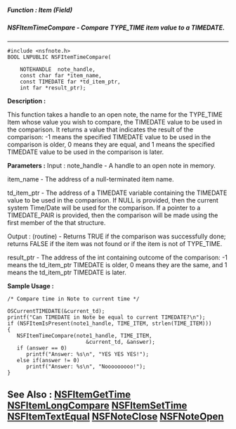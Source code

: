##### Function : Item (Field)
##### NSFItemTimeCompare - Compare TYPE_TIME item value to a TIMEDATE.
---
```
#include <nsfnote.h>
BOOL LNPUBLIC NSFItemTimeCompare(

	NOTEHANDLE  note_handle,
	const char far *item_name,
	const TIMEDATE far *td_item_ptr,
	int far *result_ptr);
```
**Description :**

This function takes a handle to an open note, the name for the TYPE_TIME Item 
whose value you wish to compare,  the TIMEDATE value to be used in the 
comparison.  It returns a value that indicates the result of the comparison: -1 
means the specified TIMEDATE value to be used in the comparison is older,  0 
means they are equal, and 1 means the specified TIMEDATE value to be used in 
the comparison is later.

**Parameters :**
Input :
note_handle  -  A handle to an open note in memory.

item_name  -  The address of a null-terminated item name.

td_item_ptr  -  The address of a TIMEDATE variable containing the TIMEDATE value to be used in the comparison.  If NULL is provided, then the current system Time/Date will be used for the comparison.  If a pointer to a TIMEDATE_PAIR is provided, then the comparison will be made using the first member of the that structure.

Output :
(routine)  -  Returns TRUE if the comparison was successfully done; returns FALSE if the item was not found or if the item is not of TYPE_TIME.


result_ptr  -  The address of the int containing outcome of the comparison: -1 means the td_item_ptr TIMEDATE is older, 0 means they are the same, and 1 means the td_item_ptr TIMEDATE is later.


**Sample Usage :**
```
/* Compare time in Note to current time */

OSCurrentTIMEDATE(&current_td);
printf("Can TIMEDATE in Note be equal to current TIMEDATE?\n");
if (NSFItemIsPresent(note1_handle, TIME_ITEM, strlen(TIME_ITEM)))
{
   NSFItemTimeCompare(note1_handle, TIME_ITEM,
                         &current_td, &answer);
   if (answer == 0)
      printf("Answer: %s\n", "YES YES YES!");
   else if(answer != 0)
      printf("Answer: %s\n", "Nooooooooo!");
}
```
**See Also :**
[NSFItemGetTime](/domino-c-api-docs/reference/Func/NSFItemGetTime)
[NSFItemLongCompare](/domino-c-api-docs/reference/Func/NSFItemLongCompare)
[NSFItemSetTime](/domino-c-api-docs/reference/Func/NSFItemSetTime)
[NSFItemTextEqual](/domino-c-api-docs/reference/Func/NSFItemTextEqual)
[NSFNoteClose](/domino-c-api-docs/reference/Func/NSFNoteClose)
[NSFNoteOpen](/domino-c-api-docs/reference/Func/NSFNoteOpen)
---
